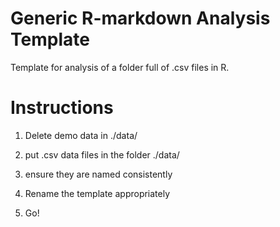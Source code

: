 # Generic R-markdown Analysis Template

Template for analysis of a folder full of .csv files in R.

# Instructions

1. Delete demo data in ./data/

2. put .csv data files in the folder ./data/

3. ensure they are named consistently

4. Rename the template appropriately

5. Go!
